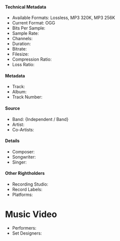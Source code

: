 #### Technical Metadata
- Available Formats: Lossless, MP3 320K, MP3 256K
- Current Format: OGG
- Bits Per Sample:
- Sample Rate:
- Channels:
- Duration:
- Bitrate:
- Filesize:
- Compression Ratio:
- Loss Ratio:
#### Metadata
- Track:
- Album:
- Track Number:
#### Source
- Band: {Independent / Band}
- Artist: 
- Co-Artists: 
#### Details
- Composer:
- Songwriter:
- Singer:
#### Other Rightholders
- Recording Studio:
- Record Labels:
- Platforms:

# Music Video
- Performers:
- Set Designers: